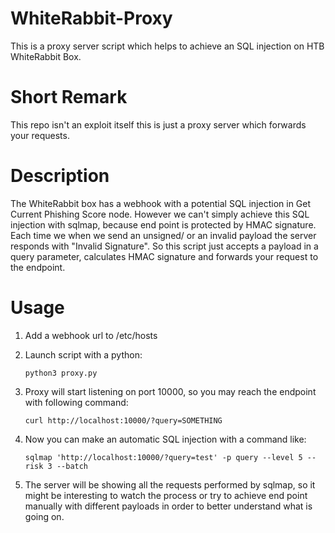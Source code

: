 # WhiteRabbit-Proxy
This is a proxy server script which helps to achieve an SQL injection on HTB WhiteRabbit Box.

# Short Remark
This repo isn't an exploit itself this is just a proxy server which forwards your requests.

# Description
The WhiteRabbit box has a webhook with a potential SQL injection in Get Current Phishing Score node. However we can't 
simply achieve this SQL injection with sqlmap, because end point is protected by HMAC signature. Each time we when
we send an unsigned/ or an invalid payload the server responds with "Invalid Signature". So this script just accepts 
a payload in a query parameter, calculates HMAC signature and forwards your request to the endpoint.


# Usage

1. Add a webhook url to /etc/hosts

2. Launch script with a python:
   
   ```python3 proxy.py```

3. Proxy will start listening on port 10000, so you may reach the endpoint with following command:

   ```curl http://localhost:10000/?query=SOMETHING```

4. Now you can make an automatic SQL injection with a command like:
   
   ```sqlmap 'http://localhost:10000/?query=test' -p query --level 5 --risk 3 --batch```

5. The server will be showing all the requests performed by sqlmap, so it might be interesting to watch the
process or try to achieve end point manually with different payloads in order to better understand what is
going on.


